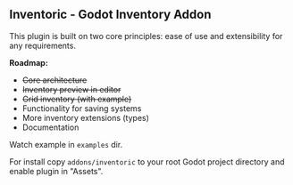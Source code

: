 ## Inventoric - Godot Inventory Addon
This plugin is built on two core principles: ease of use and extensibility for any requirements.

**Roadmap:**
- ~~Core architecture~~
- ~~Inventory preview in editor~~
- ~~Grid inventory (with example)~~
- Functionality for saving systems
- More inventory extensions (types)
- Documentation

Watch example in `examples` dir.

For install copy `addons/inventoric` to your root Godot project directory and enable plugin in "Assets".
